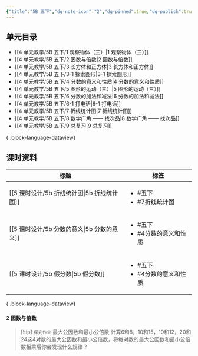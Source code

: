 ```yaml
---
{"title":"5B 五下","dg-note-icon":"2","dg-pinned":true,"dg-publish":true,"permalink":"/4 单元教学/5B 五下/","pinned":true,"dgPassFrontmatter":true,"noteIcon":"2"}
---
```



## 单元目录

- [[4 单元教学/5B 五下/1 观察物体（三）\|1 观察物体（三）]]
- [[4 单元教学/5B 五下/2 因数与倍数\|2 因数与倍数]]
- [[4 单元教学/5B 五下/3 长方体和正方体\|3 长方体和正方体]]
- [[4 单元教学/5B 五下/3-1 探索图形\|3-1 探索图形]]
- [[4 单元教学/5B 五下/4 分数的意义和性质\|4 分数的意义和性质]]
- [[4 单元教学/5B 五下/5 图形的运动（三）\|5 图形的运动（三）]]
- [[4 单元教学/5B 五下/6 分数的加法和减法\|6 分数的加法和减法]]
- [[4 单元教学/5B 五下/6-1 打电话\|6-1 打电话]]
- [[4 单元教学/5B 五下/7 折线统计图\|7 折线统计图]]
- [[4 单元教学/5B 五下/8 数学广角 —— 找次品\|8 数学广角 —— 找次品]]
- [[4 单元教学/5B 五下/9 总复习\|9 总复习]]

{ .block-language-dataview}

## 课时资料

| 标题                               | 标签                                       |
| -------------------------------- | ---------------------------------------- |
| [[5 课时设计/5b 折线统计图\|5b 折线统计图]] | <ul><li>#五下</li><li>#7折线统计图</li></ul>    |
| [[5 课时设计/5b 分数的意义\|5b 分数的意义]] | <ul><li>#五下</li><li>#4分数的意义和性质</li></ul> |
| [[5 课时设计/5b 假分数\|5b 假分数]]     | <ul><li>#五下</li><li>#4分数的意义和性质</li></ul> |

{ .block-language-dataview}

#### 2 因数与倍数

> [!tip] `探究作业` 最大公因数和最小公倍数
> 计算6和8，10和15，10和12，20和24这4对数的最大公因数和最小公倍数，将每对数的最大公因数和最小公倍数相乘后你会发现什么规律？